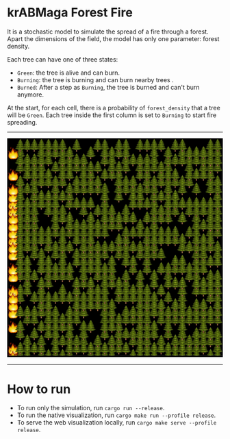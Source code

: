 # krABMaga Forest Fire

It is a stochastic model to simulate the spread of a fire through a forest. Apart the dimensions of the field, the model has only one parameter: forest density.

Each tree can have one of three states:
- `Green`: the tree is alive and can burn.
- `Burning`: the tree is burning and can burn nearby trees .
- `Burned`: After a step as `Burning`, the tree is burned and can't burn anymore.

At the start, for each cell, there is a probability of `forest_density` that a tree will be `Green`. Each tree inside the first column is set to `Burning` to start fire spreading.


---

![](ff.gif)

---

# How to run

- To run only the simulation, run `cargo run --release`.
- To run the native visualization, run `cargo make run --profile release`.
- To serve the web visualization locally, run `cargo make serve --profile release`.
